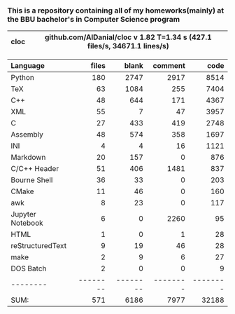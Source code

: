 ### This is a repository containing all of my homeworks(mainly) at the BBU bachelor's in Computer Science program


cloc|github.com/AlDanial/cloc v 1.82  T=1.34 s (427.1 files/s, 34671.1 lines/s)
--- | ---

Language|files|blank|comment|code
:-------|-------:|-------:|-------:|-------:
Python|180|2747|2917|8514
TeX|63|1084|255|7404
C++|48|644|171|4367
XML|55|7|47|3957
C|27|433|419|2748
Assembly|48|574|358|1697
INI|4|4|16|1121
Markdown|20|157|0|876
C/C++ Header|51|406|1481|837
Bourne Shell|36|33|0|203
CMake|11|46|0|160
awk|8|23|0|117
Jupyter Notebook|6|0|2260|95
HTML|1|0|1|28
reStructuredText|9|19|46|28
make|2|9|6|27
DOS Batch|2|0|0|9
--------|--------|--------|--------|--------
SUM:|571|6186|7977|32188

